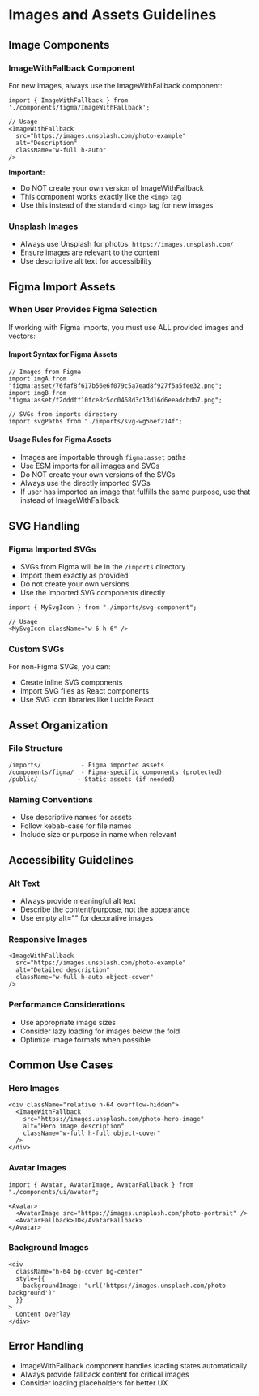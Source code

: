 # Images and Assets Guidelines

## Image Components

### ImageWithFallback Component
For new images, always use the ImageWithFallback component:

```tsx
import { ImageWithFallback } from './components/figma/ImageWithFallback';

// Usage
<ImageWithFallback 
  src="https://images.unsplash.com/photo-example" 
  alt="Description"
  className="w-full h-auto"
/>
```

**Important:** 
- Do NOT create your own version of ImageWithFallback
- This component works exactly like the `<img>` tag
- Use this instead of the standard `<img>` tag for new images

### Unsplash Images
- Always use Unsplash for photos: `https://images.unsplash.com/`
- Ensure images are relevant to the content
- Use descriptive alt text for accessibility

## Figma Import Assets

### When User Provides Figma Selection
If working with Figma imports, you must use ALL provided images and vectors:

#### Import Syntax for Figma Assets
```tsx
// Images from Figma
import imgA from "figma:asset/76faf8f617b56e6f079c5a7ead8f927f5a5fee32.png";
import imgB from "figma:asset/f2dddff10fce8c5cc0468d3c13d16d6eeadcbdb7.png";

// SVGs from imports directory
import svgPaths from "./imports/svg-wg56ef214f";
```

#### Usage Rules for Figma Assets
- Images are importable through `figma:asset` paths
- Use ESM imports for all images and SVGs
- Do NOT create your own versions of the SVGs
- Always use the directly imported SVGs
- If user has imported an image that fulfills the same purpose, use that instead of ImageWithFallback

## SVG Handling

### Figma Imported SVGs
- SVGs from Figma will be in the `/imports` directory
- Import them exactly as provided
- Do not create your own versions
- Use the imported SVG components directly

```tsx
import { MySvgIcon } from "./imports/svg-component";

// Usage
<MySvgIcon className="w-6 h-6" />
```

### Custom SVGs
For non-Figma SVGs, you can:
- Create inline SVG components
- Import SVG files as React components
- Use SVG icon libraries like Lucide React

## Asset Organization

### File Structure
```
/imports/           - Figma imported assets
/components/figma/  - Figma-specific components (protected)
/public/           - Static assets (if needed)
```

### Naming Conventions
- Use descriptive names for assets
- Follow kebab-case for file names
- Include size or purpose in name when relevant

## Accessibility Guidelines

### Alt Text
- Always provide meaningful alt text
- Describe the content/purpose, not the appearance
- Use empty alt="" for decorative images

### Responsive Images
```tsx
<ImageWithFallback
  src="https://images.unsplash.com/photo-example"
  alt="Detailed description"
  className="w-full h-auto object-cover"
/>
```

### Performance Considerations
- Use appropriate image sizes
- Consider lazy loading for images below the fold
- Optimize image formats when possible

## Common Use Cases

### Hero Images
```tsx
<div className="relative h-64 overflow-hidden">
  <ImageWithFallback
    src="https://images.unsplash.com/photo-hero-image"
    alt="Hero image description"
    className="w-full h-full object-cover"
  />
</div>
```

### Avatar Images
```tsx
import { Avatar, AvatarImage, AvatarFallback } from "./components/ui/avatar";

<Avatar>
  <AvatarImage src="https://images.unsplash.com/photo-portrait" />
  <AvatarFallback>JD</AvatarFallback>
</Avatar>
```

### Background Images
```tsx
<div 
  className="h-64 bg-cover bg-center"
  style={{
    backgroundImage: "url('https://images.unsplash.com/photo-background')"
  }}
>
  Content overlay
</div>
```

## Error Handling
- ImageWithFallback component handles loading states automatically
- Always provide fallback content for critical images
- Consider loading placeholders for better UX